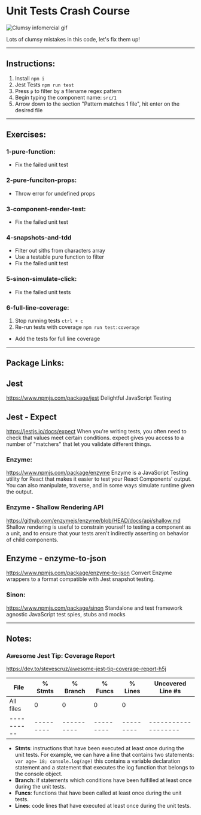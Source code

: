 # Unit Tests Crash Course

![Clumsy infomercial gif](https://i.pinimg.com/originals/f8/cc/8f/f8cc8fefcd977a03aabd0a374fb9969f.gif)

Lots of clumsy mistakes in this code, let's fix them up!

--- 

## Instructions:
1. Install
`npm i`
2. Jest Tests
`npm run test`
3. Press `p` to filter by a filename regex pattern
4. Begin typing the component name: `src/1`
5. Arrow down to the section "Pattern matches 1 file", hit enter on the desired file

--- 

## Exercises:

### 1-pure-function:
- Fix the failed unit test 

### 2-pure-funciton-props:
- Throw error for undefined props

### 3-component-render-test:
- Fix the failed unit test

### 4-snapshots-and-tdd
- Filter out siths from characters array
- Use a testable pure function to filter
- Fix the failed unit test 

### 5-sinon-simulate-click:
- Fix the failed unit tests

### 6-full-line-coverage:
1. Stop running tests
`ctrl + c`
2. Re-run tests with coverage
`npm run test:coverage`
- Add the tests for full line coverage

--- 

## Package Links:

## Jest
https://www.npmjs.com/package/jest
Delightful JavaScript Testing

## Jest - Expect
https://jestjs.io/docs/expect
When you're writing tests, you often need to check that values meet certain conditions. expect gives you access to a number of "matchers" that let you validate different things.

### Enzyme:
https://www.npmjs.com/package/enzyme
Enzyme is a JavaScript Testing utility for React that makes it easier to test your React Components' output. You can also manipulate, traverse, and in some ways simulate runtime given the output.

### Enzyme - Shallow Rendering API
https://github.com/enzymejs/enzyme/blob/HEAD/docs/api/shallow.md
Shallow rendering is useful to constrain yourself to testing a component as a unit, and to ensure that your tests aren't indirectly asserting on behavior of child components.

## Enzyme - enzyme-to-json
https://www.npmjs.com/package/enzyme-to-json
Convert Enzyme wrappers to a format compatible with Jest snapshot testing.

### Sinon:
https://www.npmjs.com/package/sinon
Standalone and test framework agnostic JavaScript test spies, stubs and mocks

--- 

## Notes:

###  Awesome Jest Tip: Coverage Report
https://dev.to/stevescruz/awesome-jest-tip-coverage-report-h5j

File      | % Stmts | % Branch | % Funcs | % Lines | Uncovered Line #s
----------|---------|----------|---------|---------|-------------------
All files |       0 |        0 |       0 |       0 |
----------|---------|----------|---------|---------|-------------------

- **Stmts**: instructions that have been executed at least once during the unit tests. For example, we can have a line that contains two statements: `var age= 18; console.log(age)` this contains a variable declaration statement and a statement that executes the log function that belongs to the console object.
- **Branch**: if statements which conditions have been fulfilled at least once during the unit tests.
- **Funcs**: functions that have been called at least once during the unit tests.
- **Lines**: code lines that have executed at least once during the unit tests.


